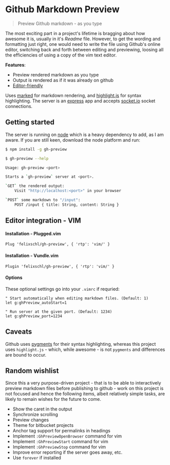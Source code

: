 # Github Markdown Preview

> Preview Github markdown - as you type

The most exciting part in a project's lifetime is bragging about how awesome it
is, usually in it's _Readme_ file.  However, to get the wording and formatting
just right, one would need to write the file using Github's online editor,
switching back and forth between editing and previewing, loosing all the
efficiencies of using a copy of the vim text editor.

**Features**:
* Preview rendered markdown as you type
* Output is rendered as if it was already on github
* [Editor-friendly](#test)

Uses [marked](https://www.npmjs.com/package/marked) for markdown rendering, and
[highlight.js](https://highlightjs.org/) for syntax highlighting. The server is
an [express](https://www.npmjs.com/package/express) app and accepts
[socket.io](https://www.npmjs.com/package/socket.io) socket connections.

## Getting started

The server is running on [node](http://nodejs.org/) which is a heavy dependency
to add, as I am aware. If you are still keen, download the node platform and
run:

```sh
$ npm install -g gh-preview
```

```sh
$ gh-preview --help

Usage: gh-preview <port>

Starts a `gh-preview` server at <port>.

`GET` the rendered output:
    Visit "http://localhost:<port>" in your browser

`POST` some markdown to "/input":
    POST /input { title: String, content: String }
```

## Editor integration - VIM

#### Installation - Plugged.vim

```vim
Plug 'felixschl/gh-preview', { 'rtp': 'vim/' }
```

#### Installation - Vundle.vim

```vim
Plugin 'felixschl/gh-preview', { 'rtp': 'vim/' }
```

#### Options

These optional settings go into your `.vimrc` if requried:

```vim
" Start automatically when editing markdown files. (Default: 1)
let g:ghPreview_autoStart=1

" Run server at the given port. (Default: 1234)
let g:ghPreview_port=1234
```

## Caveats

Github uses [pygments](http://pygments.org/) for their syntax highlighting,
whereas this project uses `highlight.js` - which, while awesome - is not
`pygments` and differences are bound to occur.

## Random wishlist

Since this a very purpose-driven project - that is to be able to interactively
preview markdown files before publishing to github - work on this project is not
focused and hence the following items, albeit relatively simple tasks, are
likely to remain wishes for the future to come.

* Show the caret in the output
* Synchronize scrolling
* Preview changes
* Theme for bitbucket projects
* Anchor tag support for permalinks in headings
* Implement `:GhPreviewOpenBrowser` command for vim
* Implement `:GhPreviewStart` command for vim
* Implement `:GhPreviewStop` command for vim
* Improve error reporting if the server goes away, etc.
* Use `forever` if installed
